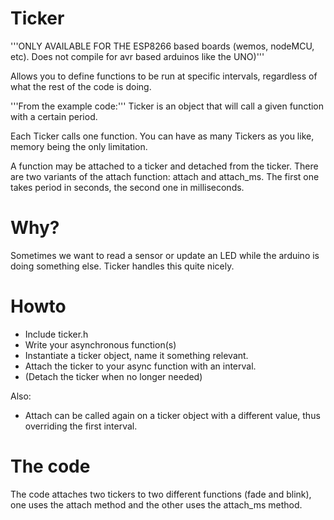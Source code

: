 Ticker
======

'''ONLY AVAILABLE FOR THE ESP8266 based boards (wemos, nodeMCU, etc). Does not compile for avr based arduinos like the UNO)'''

Allows you to define functions to be run at specific intervals, regardless of what the rest of the code is doing.

'''From the example code:''' Ticker is an object that will call a given function with a certain period.

Each Ticker calls one function. You can have as many Tickers as you like, memory being the only limitation.
  
A function may be attached to a ticker and detached from the ticker.
There are two variants of the attach function: attach and attach_ms.
The first one takes period in seconds, the second one in milliseconds.


Why?
====

Sometimes we want to read a sensor or update an LED while the arduino is doing something else. Ticker handles this quite nicely.

Howto
=====

 * Include ticker.h  
 * Write your asynchronous function(s)
 * Instantiate a ticker object, name it something relevant.
 * Attach the ticker to your async function with an interval.
 * (Detach the ticker when no longer needed)

Also:

 * Attach can be called again on a ticker object with a different value, thus overriding the first interval.

The code
========

The code attaches two tickers to two different functions (fade and blink), one uses the attach method and the other uses the attach_ms method.